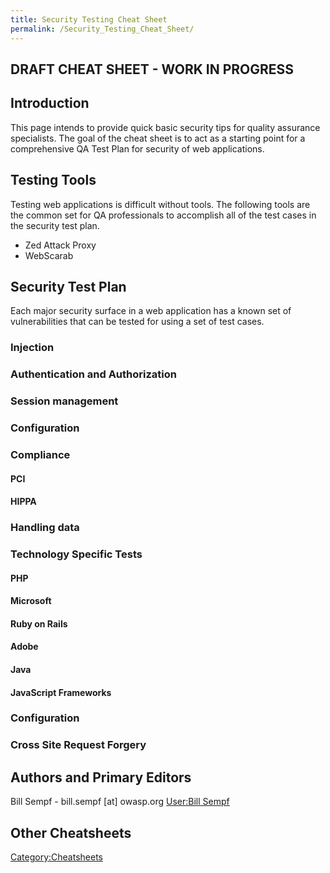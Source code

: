 ```yaml
---
title: Security Testing Cheat Sheet
permalink: /Security_Testing_Cheat_Sheet/
---
```


DRAFT CHEAT SHEET - WORK IN PROGRESS
------------------------------------

Introduction
------------

This page intends to provide quick basic security tips for quality assurance specialists. The goal of the cheat sheet is to act as a starting point for a comprehensive QA Test Plan for security of web applications.

Testing Tools
-------------

Testing web applications is difficult without tools. The following tools are the common set for QA professionals to accomplish all of the test cases in the security test plan.

-   Zed Attack Proxy
-   WebScarab

Security Test Plan
------------------

Each major security surface in a web application has a known set of vulnerabilities that can be tested for using a set of test cases.

### Injection

### Authentication and Authorization

### Session management

### Configuration

### Compliance

#### PCI

#### HIPPA

### Handling data

### Technology Specific Tests

#### PHP

#### Microsoft

#### Ruby on Rails

#### Adobe

#### Java

#### JavaScript Frameworks

### Configuration

### Cross Site Request Forgery

Authors and Primary Editors
---------------------------

Bill Sempf - bill.sempf \[at\] owasp.org [User:Bill Sempf](/User:Bill_Sempf "wikilink")

Other Cheatsheets
-----------------

[Category:Cheatsheets](/Category:Cheatsheets "wikilink")